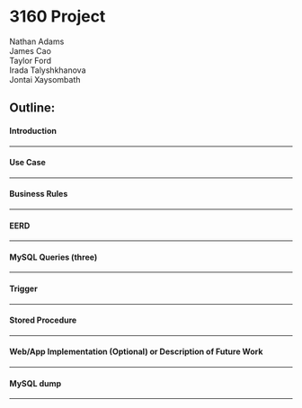 # 3160 Project
Nathan Adams\
James Cao\
Taylor Ford\
Irada Talyshkhanova\
Jontai Xaysombath

## Outline:
#### Introduction

---
#### Use Case

---
#### Business Rules

---
#### EERD

---
#### MySQL Queries (three)

---
#### Trigger

---
#### Stored Procedure

---
#### Web/App Implementation (Optional) or Description of Future Work

---
#### MySQL dump

---

